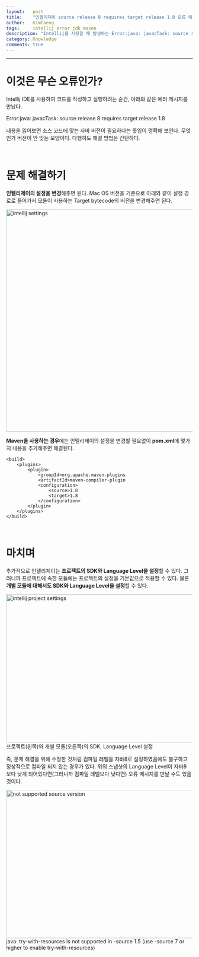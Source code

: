 ```yaml
---
layout:   post
title:    "인텔리제이 source release 8 requires target release 1.8 오류 해결하기"
author:   Kimtaeng
tags: 	  intellij error jdk maven
description: "Intellij를 사용할 때 발생하는 Error:java: javacTask: source release 8 requires target release 1.8 오류 해결하기"
category: Knowledge
comments: true
---
```


<hr/>

# 이것은 무슨 오류인가?

Intellij IDE를 사용하여 코드를 작성하고 실행하려는 순간, 아래와 같은 에러 메시지를 만났다.

<div class="post_caption">Error:java: javacTask: source release 8 requires target release 1.8</div>

내용을 읽어보면 소스 코드에 맞는 자바 버전이 필요하다는 뜻임이 명확해 보인다. 무엇인가 버전이 안 맞는 모양이다.
다행히도 해결 방법은 간단하다.

<br/>

# 문제 해결하기

**인텔리제이의 설정을 변경**해주면 된다. Mac OS 버전을 기준으로 아래와 같이 설정 경로로
들어가서 모듈이 사용하는 Target bytecode의 버전을 변경해주면 된다.

<img class="post_image" src="{{ site.baseurl }}/img/post/2019-03-20-intellij-error-source-release-8-requires-target-release-1-8-1.png" width="700" height="600" alt="intellij settings"/>

<br/>

**Maven을 사용하는 경우**에는 인텔리제이의 설정을 변경할 필요없이 **pom.xml**에 몇가지 내용을 추가해주면 해결된다.

<pre class="line-numbers"><code class="language-xml" data-start="1">&lt;build>
    &lt;plugins>
        &lt;plugin>
            &lt;groupId>org.apache.maven.plugins</groupId>
            &lt;artifactId>maven-compiler-plugin</artifactId>
            &lt;configuration>
                &lt;source>1.8</source>
                &lt;target>1.8</target>
            &lt;/configuration>
        &lt;/plugin>
    &lt;/plugins>
&lt;/build>
</code></pre>

<br/>

# 마치며

추가적으로 인텔리제이는 **프로젝트의 SDK와 Language Level을 설정**할 수 있다. 그러니까 프로젝트에 속한 모듈에는 프로젝트의 설정을
기본값으로 적용할 수 있다. 물론 **개별 모듈에 대해서도 SDK와 Language Level을 설정**할 수 있다.

<img class="post_image" src="{{ site.baseurl }}/img/post/2019-03-20-intellij-error-source-release-8-requires-target-release-1-8-2.png" width="800" height="400" alt="intellij project settings"/>
<div class="post_caption">프로젝트(왼쪽)와 개별 모듈(오른쪽)의 SDK, Language Level 설정</div>

즉, 문제 해결을 위해 수정한 것처럼 컴파일 레벨을 자바8로 설정하였음에도 불구하고 정상적으로 컴파일 되지 않는 경우가 있다.
위의 스냅샷의 Language Level이 자바8 보다 낮게 되어있다면(그러니까 컴파일 레벨보다 낮다면) 오류 메시지를 만날 수도 있을 것이다.

<img class="post_image" src="{{ site.baseurl }}/img/post/2019-03-20-intellij-error-source-release-8-requires-target-release-1-8-3.png" width="600" height="400" alt="not supported source version"/>

<div class="post_caption">java: try-with-resources is not supported in -source 1.5
(use -source 7 or higher to enable try-with-resources)</div>